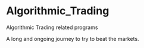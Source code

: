 # Algorithmic_Trading
Algorithmic Trading related programs

A long and ongoing journey to try to beat the markets.

